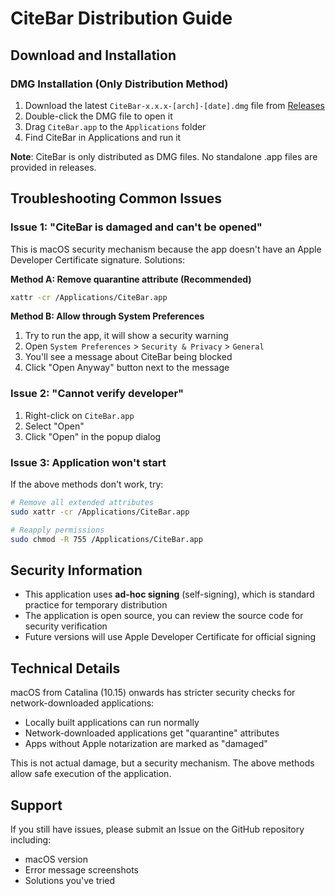 # CiteBar Distribution Guide

## Download and Installation

### DMG Installation (Only Distribution Method)
1. Download the latest `CiteBar-x.x.x-[arch]-[date].dmg` file from [Releases](https://github.com/hichipli/CiteBar/releases)
2. Double-click the DMG file to open it
3. Drag `CiteBar.app` to the `Applications` folder
4. Find CiteBar in Applications and run it

**Note**: CiteBar is only distributed as DMG files. No standalone .app files are provided in releases.

## Troubleshooting Common Issues

### Issue 1: "CiteBar is damaged and can't be opened"
This is macOS security mechanism because the app doesn't have an Apple Developer Certificate signature. Solutions:

**Method A: Remove quarantine attribute (Recommended)**
```bash
xattr -cr /Applications/CiteBar.app
```

**Method B: Allow through System Preferences**
1. Try to run the app, it will show a security warning
2. Open `System Preferences` > `Security & Privacy` > `General`
3. You'll see a message about CiteBar being blocked
4. Click "Open Anyway" button next to the message

### Issue 2: "Cannot verify developer"
1. Right-click on `CiteBar.app`
2. Select "Open"
3. Click "Open" in the popup dialog

### Issue 3: Application won't start
If the above methods don't work, try:
```bash
# Remove all extended attributes
sudo xattr -cr /Applications/CiteBar.app

# Reapply permissions
sudo chmod -R 755 /Applications/CiteBar.app
```

## Security Information

- This application uses **ad-hoc signing** (self-signing), which is standard practice for temporary distribution
- The application is open source, you can review the source code for security verification
- Future versions will use Apple Developer Certificate for official signing

## Technical Details

macOS from Catalina (10.15) onwards has stricter security checks for network-downloaded applications:
- Locally built applications can run normally
- Network-downloaded applications get "quarantine" attributes
- Apps without Apple notarization are marked as "damaged"

This is not actual damage, but a security mechanism. The above methods allow safe execution of the application.

## Support

If you still have issues, please submit an Issue on the GitHub repository including:
- macOS version
- Error message screenshots
- Solutions you've tried 